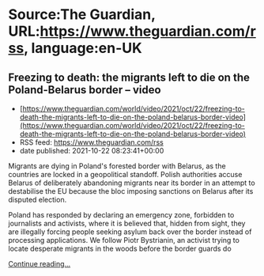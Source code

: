 # Source:The Guardian, URL:https://www.theguardian.com/rss, language:en-UK

## Freezing to death: the migrants left to die on the Poland-Belarus border – video
 - [https://www.theguardian.com/world/video/2021/oct/22/freezing-to-death-the-migrants-left-to-die-on-the-poland-belarus-border-video](https://www.theguardian.com/world/video/2021/oct/22/freezing-to-death-the-migrants-left-to-die-on-the-poland-belarus-border-video)
 - RSS feed: https://www.theguardian.com/rss
 - date published: 2021-10-22 08:23:41+00:00

<p>Migrants are dying in Poland's forested border with Belarus, as the countries are locked in a geopolitical standoff. Polish authorities accuse Belarus of deliberately abandoning migrants near its border in an attempt to destabilise the EU because the bloc imposing sanctions on Belarus after its disputed election.&nbsp;</p><p>Poland has responded by declaring an emergency zone, forbidden to journalists and activists, where it is believed that, hidden from sight, they are illegally forcing people seeking asylum back over the border instead of processing applications. We follow Piotr Bystrianin, an activist trying to locate desperate migrants in the woods before the border guards do</p> <a href="https://www.theguardian.com/world/video/2021/oct/22/freezing-to-death-the-migrants-left-to-die-on-the-poland-belarus-border-video">Continue reading...</a>

